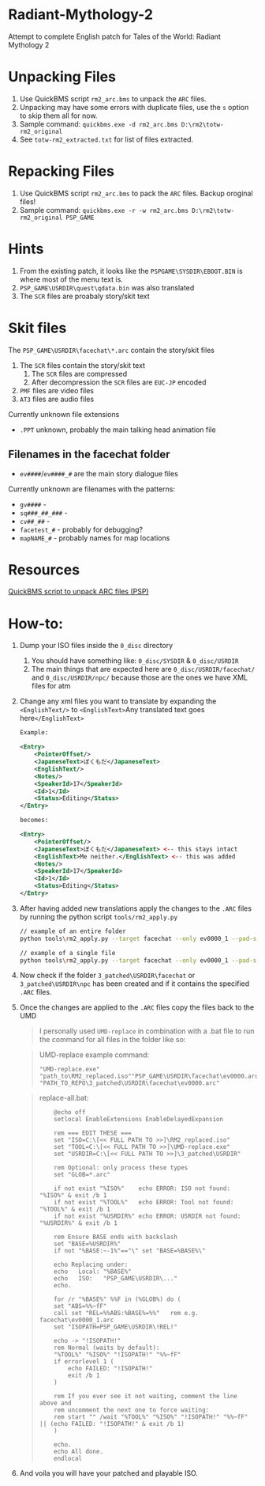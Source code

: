 # Radiant-Mythology-2
Attempt to complete English patch for Tales of the World: Radiant Mythology 2

# Unpacking Files
1. Use QuickBMS script `rm2_arc.bms` to unpack the `ARC` files.
2. Unpacking may have some errors with duplicate files, use the `s` option to skip them all for now.
3. Sample command: `quickbms.exe -d rm2_arc.bms D:\rm2\totw-rm2_original`
4. See `totw-rm2_extracted.txt` for list of files extracted.


# Repacking Files
1. Use QuickBMS script `rm2_arc.bms` to pack the `ARC` files.  Backup oroginal files!
2. Sample command: `quickbms.exe -r -w rm2_arc.bms D:\rm2\totw-rm2_original PSP_GAME`


# Hints
1. From the existing patch, it looks like the `PSPGAME\SYSDIR\EBOOT.BIN` is where most of the menu text is.
1. `PSP_GAME\USRDIR\quest\qdata.bin` was also translated
1. The `SCR` files are proabaly story/skit text

# Skit files
The `PSP_GAME\USRDIR\facechat\*.arc` contain the story/skit files
1. The `SCR` files contain the story/skit text
    1. The `SCR` files are compressed
    1. After decompression the `SCR` files are `EUC-JP` encoded
1. `PMF` files are video files
1. `AT3` files are audio files

Currently unknown file extensions
- `.PPT` unknown, probably the main talking head animation file

## Filenames in the facechat folder
- `ev####`/`ev####_#` are the main story dialogue files 

Currently unknown are filenames with the patterns: 
- `gv####` - 
- `sq###_##_###` - 
- `cv##_##` - 
- `facetest_#` - probably for debugging?
- `mapNAME_#` - probably names for map locations

# Resources
[QuickBMS script to unpack ARC files (PSP)](https://m.blog.naver.com/physics1114/220350378050)


# How-to:
1. Dump your ISO files inside the `0_disc` directory
    1. You should have something like: `0_disc/SYSDIR` & `0_disc/USRDIR`
    1. The main things that are expected here are `0_disc/USRDIR/facechat/` and `0_disc/USRDIR/npc/` because those are the ones we have XML files for atm
1. Change any xml files you want to translate by expanding the `<EnglishText/>` to `<EnglishText>`Any translated text goes here`</EnglishText>` 
    ```xml
    Example:
    
    <Entry>
        <PointerOffset/>
        <JapaneseText>ぼくもだ</JapaneseText>
        <EnglishText/>
        <Notes/>
        <SpeakerId>17</SpeakerId>
        <Id>1</Id>
        <Status>Editing</Status>
    </Entry>

    becomes:
    
    <Entry>
        <PointerOffset/>
        <JapaneseText>ぼくもだ</JapaneseText> <-- this stays intact
        <EnglishText>Me neither.</EnglishText> <-- this was added
        <Notes/>
        <SpeakerId>17</SpeakerId>
        <Id>1</Id>
        <Status>Editing</Status>
    </Entry> 
1. After having added new translations apply the changes to the `.ARC` files by running the python script `tools/rm2_apply.py`
    ```bash
    // example of an entire folder
    python tools\rm2_apply.py --target facechat --only ev0000_1 --pad-size --disc 0_disc --xml 2_translated --out 3_patched
    
    // example of a single file 
    python tools\rm2_apply.py --target facechat --only ev0000_1 --pad-size --disc 0_disc --xml 2_translated --out 3_patched
1. Now check if the folder `3_patched\USRDIR\facechat` or `3_patched\USRDIR\npc` has been created and if it contains the specified `.ARC` files.
1. Once the changes are applied to the `.ARC` files copy the files back to the UMD
    > I personally used `UMD-replace` in combination with a .bat file to run the command for all files in the folder
    > like so: 
    
    > UMD-replace example command:
    > ``` 
    > "UMD-replace.exe" "path_to\RM2_replaced.iso""PSP_GAME\USRDIR\facechat\ev0000.arc" "PATH_TO_REPO\3_patched\USRDIR\facechat\ev0000.arc"
    
    > replace-all.bat:
    > ```
    >     @echo off
    >     setlocal EnableExtensions EnableDelayedExpansion
    > 
    >     rem === EDIT THESE ===
    >     set "ISO=C:\[<< FULL PATH TO >>]\RM2_replaced.iso"
    >     set "TOOL=C:\[<< FULL PATH TO >>]\UMD-replace.exe"
    >     set "USRDIR=C:\[<< FULL PATH TO >>]\3_patched\USRDIR"
    > 
    >     rem Optional: only process these types
    >     set "GLOB=*.arc"
    > 
    >     if not exist "%ISO%"    echo ERROR: ISO not found: "%ISO%" & exit /b 1
    >     if not exist "%TOOL%"   echo ERROR: Tool not found: "%TOOL%" & exit /b 1
    >     if not exist "%USRDIR%" echo ERROR: USRDIR not found: "%USRDIR%" & exit /b 1
    > 
    >     rem Ensure BASE ends with backslash
    >     set "BASE=%USRDIR%"
    >     if not "%BASE:~-1%"=="\" set "BASE=%BASE%\"
    > 
    >     echo Replacing under:
    >     echo   Local: "%BASE%"
    >     echo   ISO:   "PSP_GAME\USRDIR\..."
    >     echo.
    > 
    >     for /r "%BASE%" %%F in (%GLOB%) do (
    >     set "ABS=%%~fF"
    >     call set "REL=%%ABS:%BASE%=%%"   rem e.g. facechat\ev0000_1.arc
    >     set "ISOPATH=PSP_GAME\USRDIR\!REL!"
    > 
    >     echo -> "!ISOPATH!"
    >     rem Normal (waits by default):
    >     "%TOOL%" "%ISO%" "!ISOPATH!" "%%~fF"
    >     if errorlevel 1 (
    >         echo FAILED: "!ISOPATH!"
    >         exit /b 1
    >     )
    > 
    >     rem If you ever see it not waiting, comment the line above and
    >     rem uncomment the next one to force waiting:
    >     rem start "" /wait "%TOOL%" "%ISO%" "!ISOPATH!" "%%~fF" || (echo FAILED: "!ISOPATH!" & exit /b 1)
    >     )
    > 
    >     echo.
    >     echo All done.
    >     endlocal
1. And voila you will have your patched and playable ISO.